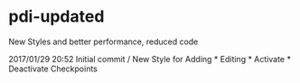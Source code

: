# pdi-updated
New Styles and better performance, reduced code

2017/01/29 20:52 Initial commit / New Style for Adding * Editing * Activate * Deactivate Checkpoints 

